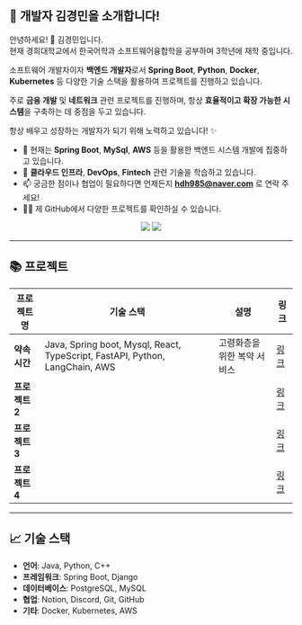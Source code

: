 ## 🌟 **개발자 김경민을 소개합니다!**  
안녕하세요! 👋 김경민입니다.  
현재 경희대학교에서 한국어학과 소프트웨어융합학을 공부하며 3학년에 재학 중입니다.

소프트웨어 개발자이자 **백엔드 개발자**로서 **Spring Boot**, **Python**, **Docker**, **Kubernetes** 등 다양한 기술 스택을 활용하여 프로젝트를 진행하고 있습니다. 

주로 **금융 개발** 및 **네트워크** 관련 프로젝트를 진행하며, 항상 **효율적이고 확장 가능한 시스템**을 구축하는 데 중점을 두고 있습니다.  

항상 배우고 성장하는 개발자가 되기 위해 노력하고 있습니다! ✨

- 🔭 현재는 **Spring Boot**, **MySql**, **AWS** 등을 활용한 백엔드 시스템 개발에 집중하고 있습니다.  
- 🌱 **클라우드 인프라**, **DevOps**, **Fintech** 관련 기술을 학습하고 있습니다.  
- 📫 궁금한 점이나 협업이 필요하다면 언제든지 **hdh985@naver.com** 로 연락 주세요!  
- 🧑‍💻 제 GitHub에서 다양한 프로젝트를 확인하실 수 있습니다.


<!--타이틀 부분-->
<div align="center">
  <img src="https://github-readme-stats.vercel.app/api?username=hdh985&show_icons=true&theme=white" />
  <img src="https://github-readme-stats.vercel.app/api/top-langs/?username=hdh985&layout=compact" />
</div>

---

## 📚 **프로젝트**

| **프로젝트명**       | **기술 스택**                               | **설명**                                                                 | **링크** |
|--------------------|------------------------------------------|----------------------------------------------------------------------|---------|
| **약속시간**       | Java, Spring boot, Mysql, React, TypeScript, FastAPI, Python, LangChain, AWS| 고령화층을 위한 복약 서비스                                                                             | [링크]() |
| **프로젝트 2**       |                                        |                                                                                | [링크]() |
| **프로젝트 3**       |                                        |                                                                                | [링크]() |
| **프로젝트 4**       |                                        |                                                                                | [링크]() |

---

## 📈 **기술 스택**

- **언어**: Java, Python, C++
- **프레임워크**: Spring Boot, Django
- **데이터베이스**: PostgreSQL, MySQL
- **협업**: Notion, Discord, Git, GitHub
- **기타**: Docker, Kubernetes, AWS

